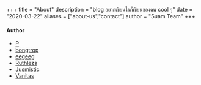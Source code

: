 +++
title = "About"
description = "blog อยากเขียนไรก็เขียนของคน cool ๆ"
date = "2020-03-22"
aliases = ["about-us","contact"]
author = "Suam Team"
+++

#### Author

- [P](/authors/p)
- [bongtrop](/authors/bongtrop)
- [eegeeg](/authors/eegeeg)
- [Ruthlezs](/authors/ruthlezs)
- [Jusmistic](/authors/jusmistic)
- [Vanitas](/authors/vanitas)
